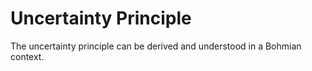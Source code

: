 # Uncertainty Principle

The uncertainty principle can be derived and understood in a Bohmian context.
